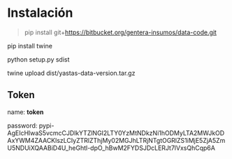 # Instalación

> pip install git+https://bitbucket.org/gentera-insumos/data-code.git

pip install twine

python setup.py sdist

twine upload dist/yastas-data-version.tar.gz

## Token 

name: __token__

password: pypi-AgEIcHlwaS5vcmcCJDlkYTZlNGI2LTY0YzMtNDkzNi1hODMyLTA2MWJkODAxYWM4ZAACKlszLCIyZTRlZThjMy02MGJhLTRjNTgtOGRlZS1iMjE5ZjA5ZmU5NDUiXQAABiD4U_heGhtl-dpO_hBwM2FYDSJDcLERJt7lVxsQhCqp6A